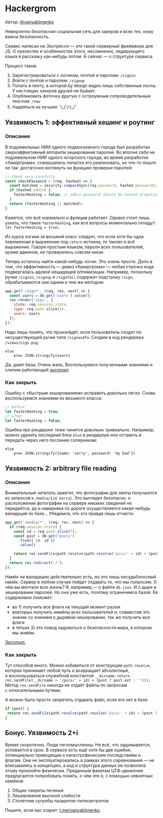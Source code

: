# Hackergrom

Автор: [@vanyaklimenko](https://github.com/vanyaklimenko)

Невероятно безопасная социальная сеть для хакеров и всех тех, кому важна безопасность.

Сервис написан на Экспрессе — это такой серверный фреймворк для JS. О прелестях и особенностях этого, несомненно, лидирующего языка я расскажу как-нибудь потом. А сейчас — о структуре сервиса. 

Процесс таков:
1. Зарегистрироваться с логином, почтой и паролем: `/signin`
2. Войти с почтой и паролем: `/signup`
3. Попать в ленту, в которой by design видно лишь собственные посты. У настоящих хакеров друзей не бывает.
4. Опубликовать фоточку-другую с остроумным сопроводительным текстом: `/new`
5. Надеяться на лучшее ¯\\\_(ツ)\_/¯


## Уязвимость 1: эффективный хешинг и роутинг

### Описание 

В подземельных НИИ одного подмосковного города был разработан сверхэффективный алгоритм хеширования паролей. Во вполне себе не подземельном НИИ одного югорского города, во время разработки «Хакергрома», совершалась попытка его реализовать, но что-то пошло не так: достаточно взглянуть на функцию проверки паролей:
```javascript
// check very carefully
const checkPassword = (req, hashed) => {
  const matched = security.compareSync(req.password, hashed.password);
  if (hashed.admin) {
    fasterHashing = false; // admin password should be hashed propelry
  }
  return (fasterHashing || matched);
}
```
Кажется, что всё нормально и функция работает. Однако стоит лишь узнать, что такое `fasterHashing`, как все вопросы моментально отпадут:
```let fasterHashing = true;```

Из курса логики за восьмой класс следует, что если хотя бы одна переменная в выражении под `return` истинна, то таково и всё выражение. Говоря простым языком, пароли всех пользователей, кроме админов, не проверялись совсем никак.

Теперь осталось найти какой-нибудь логин. Это очень просто. Дело в том, что эффективность — девиз «Хакергрома» — любая строчка кода подвергалась адовой нещадящей оптимизации. Например, поскольку ручки `/signin`, `/signup` и `/signfail` содержат подстроку `/sign`, обрабатываются они одним и тем же методом:
```javascript
app.get('/sign*', (req, res, next) => {
  const users = db.get('users').value();
  res.render('sign', {
    state: req.session.state,
    type: req.path.slice(1),
    users: users
  });
});
```
Надо лишь понять, что произойдёт, если пользователь сходит по несуществующей ручке типа `/signasdfa`. Сходим в код рендерера `/views/sign.pug`:
```pug
else
    pre= JSON.stringify(users)
```
Да, дамп базы. Очень жаль. Воспользуемся полученными знаниями и слепим работающий [эксплоит](vanyaklimenko_hackergrom_effectiveness.py).

### Как закрыть

Ошибку с «быстрым хешированием» исправить довольно легко. Снова воспользуемся знаниями из восьмого класса:
```javascript
// before
let fasterHashing = true;
// after
let fasterHashing = false;
```

Ошибка про рендеринг тоже чинится довольно тривиально. Например, можно удалить последний блок `else` в рендерере или оставить и передать через него послание соперникам:
```pug
else
    pre= JSON.stringify({name: 'sorry', password: 'my bad'})
```


## Уязвимость 2: arbitrary file reading

### Описание 

Внимательный читатель заметит, что фотографии для ленты получаются из запросов к `/media/{id поста}`. Это выглядит безопасно: о расположении фотографии на сервере никаких сведений не передаётся, да и наверняка по дороге осуществляется какая-нибудь валидация по базе... Убедимся, что это правда лишь отчасти:
```javascript
app.get('/media/*', (req, res, next) => {
  if (req.session.state) {
    const id = req.path.slice(7);
    const post = db.get('posts')
      .find({ id: id })
      .value()

    return res.sendFile(path.resolve(path.resolve('pics/' + id) + (post ? post.ext : '')));
  }
  return res.redirect('/');
});
```
Намёк на валидацию действительно есть, но это лишь несудьбоносный намёк. Сервер в любом случае пойдет отдавать то, что мы попросим. О чём вы мечтали всю жизнь? Я, например,— о файле `db.json`. И о дыре в хешировании паролей. Но она уже есть, поэтому ограничимся базой. Её содержимое поможет:
- во 1) получить все флаги на текущий момент разом
- вовторых получить имейлы всех пользователей и, совместив это знание со знанием о дырявом хешировании, так же получить все флаги
- в тетьих 3) это повод задуматься о безопасности мира, в котором мы живём.

[Эксплоит.](vanyaklimenko_hackergrom_effectiveness.py)

### Как закрыть

Тут способов много. Можно избавиться от конструкции `path.resolve`, которая принимает любой путь и возвращает абсолютный, и воспользоваться служебной константой `__dirname`:
```return res.sendFile(__dirname + '/pics/' + id) + (post ? post.ext : '')));```
Метод `res.sendFile` никогда не отдаёт файлы по запросам с относительными путями. 

А можно было просто запретить отдавать файл, если его нет в базе:
```javascript
if (post) {
 return res.sendFile(path.resolve(path.resolve('pics/' + id) + (post ? post.ext : '')));
}
```


## Бонус. Уязвимость 2+i

Время скоротечно. Люди легкомысленны. Не всё, что задумывается, успевается в срок. В сервисе есть ещё хотя бы две ошибки, потенциально приводящие к катастрофическим последствиям и флагам. Они не эксплуатировались в рамках этого соревнования — не вписывались в концепцию, а код и структура данных не позволяла этому произойти физически. Преданным фанатам ЦТФ-движения предлагается попробовать понять, о чём это я, с помощью невнятных намёков:
1. Общие секреты печенья
2. Хеширование высокой слабости
3. Столетние сугробы лазаретов-питекантропов

Пишите, если вас озарит: [t.me/vanyaklimenko](https://t.me/vanyaklimenko).